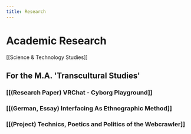 ```yaml
---
title: Research
---
```


# Academic Research

[[Science & Technology Studies]]

## For the M.A. 'Transcultural Studies' 

### [[(Research Paper) VRChat - Cyborg Playground]]

### [[(German, Essay) Interfacing As Ethnographic Method]]

### [[(Project) Technics, Poetics and Politics of the Webcrawler]]

